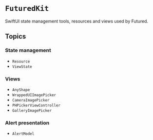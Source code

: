 # ``FuturedKit``

SwiftUI state management tools, resources and views used by Futured.

## Topics

### State management

- ``Resource``
- ``ViewState``

### Views

- ``AnyShape``
- ``WrappedUIImagePicker``
- ``CameraImagePicker``
- ``PHPickerViewController``
- ``GalleryImagePicker``

### Alert presentation

- ``AlertModel``
